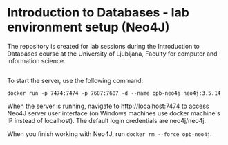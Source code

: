 # Introduction to Databases - lab environment setup (Neo4J)

The repository is created for lab sessions during the Introduction to Databases course at the University of Ljubljana, Faculty for computer and information science.

## 

To start the server, use the following command:

```
docker run -p 7474:7474 -p 7687:7687 -d --name opb-neo4j neo4j:3.5.14
```

When the server is running, navigate to [http://localhost:7474](http://localhost:7474) to access Neo4J server user interface (on Windows machines use docker machine's IP instead of localhost). The default login credentials are neo4j/neo4j.

When you finish working with Neo4J, run `docker rm --force opb-neo4j`.